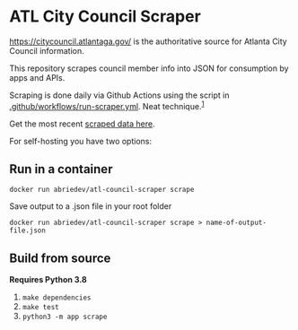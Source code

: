 # ATL City Council Scraper

https://citycouncil.atlantaga.gov/ is the authoritative source for Atlanta City Council information.

This repository scrapes council member info into JSON for consumption by apps and APIs.

Scraping is done daily via Github Actions using the script in [.github/workflows/run-scraper.yml](.github/workflows/run-scraper.yml). Neat technique.<sup>[1](https://simonwillison.net/2020/Oct/9/git-scraping/)</sup>

Get the most recent [scraped data here](scraped/atl-citycouncil.json).

For self-hosting you have two options:

## Run in a container

`docker run abriedev/atl-council-scraper scrape`

Save output to a .json file in your root folder

`docker run abriedev/atl-council-scraper scrape > name-of-output-file.json`

## Build from source

__Requires Python 3.8__

1. `make dependencies`
2. `make test`
3. `python3 -m app scrape`

